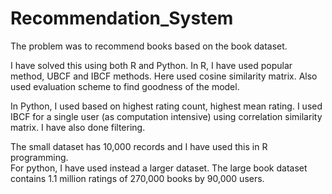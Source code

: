 # Recommendation_System
The problem was to recommend books based on the book dataset.

I have solved this using both R and Python. 
In R, I have used popular method, UBCF and IBCF methods. Here used cosine similarity matrix. 
Also used evaluation scheme to find  goodness of the model.

In Python, I used based on highest rating count, highest mean rating. I used IBCF for a single user 
(as computation intensive) using correlation similarity matrix. I have also done filtering.

The small dataset has 10,000 records and I have used this in R programming.  
For python, I have used instead a larger dataset. 
The large book dataset contains 1.1 million ratings of 270,000 books by 90,000 users. 

